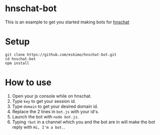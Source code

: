 # hnschat-bot
This is an example to get you started making bots for [hnschat](https://hns.chat)

# Setup
```
git clone https://github.com/eskimo/hnschat-bot.git
cd hnschat-bot
npm install
```

# How to use
1. Open your js console while on hnschat.
2. Type `key` to get your session id.
3. Type `domain` to get your desired domain id.
4. Replace the 2 lines in `bot.js` with your id's.
5. Launch the bot with `node bot.js`.
6. Typing `!bot` in a channel which you and the bot are in will make the bot reply with `Hi, I'm a bot.`.
